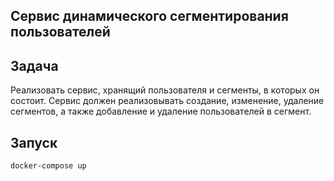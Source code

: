 Сервис динамического сегментирования пользователей
---
## Задача
Реализовать сервис, хранящий пользователя и сегменты, в которых он состоит.
Сервис должен реализовывать создание, изменение, удаление сегментов, а также добавление и удаление пользователей в сегмент.

## Запуск
`docker-compose up`

